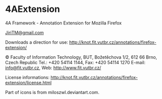 ﻿4AExtension
====================

4A Framework - Annotation Extension for Mozilla Firefox

JiriTM@gmail.com

Downloads a direction for use: 
http://knot.fit.vutbr.cz/annotations/firefox-extension/

© Faculty of Information Technology, BUT, Božetěchova 1/2, 
612 66 Brno, Czech Republic 
Tel.: +420 54114 1144, Fax: +420 54114 1270 
E-mail: info@fit.vutbr.cz, Web: http://www.fit.vutbr.cz/

License informations: 
http://knot.fit.vutbr.cz/annotations/firefox-extension/license.html

Part of icons is from miloszwl.deviantart.com. 
